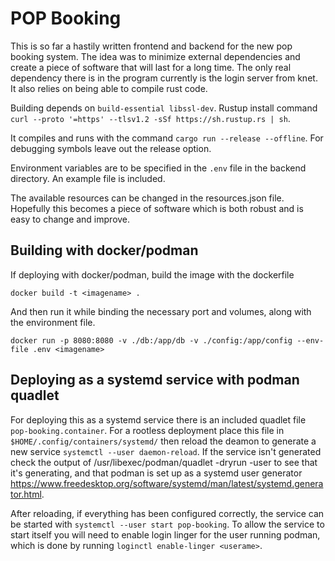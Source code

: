 # POP Booking

This is so far a hastily written frontend and backend for the new pop booking system. The idea was to minimize external dependencies
and create a piece of software that will last for a long time. The only real dependency there is in the program currently is the 
login server from knet. It also relies on being able to compile rust code.

Building depends on `build-essential libssl-dev`.
Rustup install command `curl --proto '=https' --tlsv1.2 -sSf https://sh.rustup.rs | sh`.

It compiles and runs with the command `cargo run --release --offline`. For debugging symbols leave out the release option.

Environment variables are to be specified in the `.env` file in the backend directory. An example file is included.

The available resources can be changed in the resources.json file. Hopefully this becomes a piece of software which is both robust and 
is easy to change and improve.

## Building with docker/podman

If deploying with docker/podman, build the image with the dockerfile

`docker build -t <imagename> .`

And then run it while binding the necessary port and volumes, along with the environment file.

`docker run -p 8080:8080 -v ./db:/app/db -v ./config:/app/config --env-file .env <imagename>`

## Deploying as a systemd service with podman quadlet

For deploying this as a systemd service there is an included quadlet file `pop-booking.container`. For a rootless deployment place this file in `$HOME/.config/containers/systemd/` then reload the deamon to generate a new service `systemctl --user daemon-reload`. If the service isn't generated check the output of /usr/libexec/podman/quadlet -dryrun -user to see that it's generating, and that podman is set up as a systemd user generator https://www.freedesktop.org/software/systemd/man/latest/systemd.generator.html. 

After reloading, if everything has been configured correctly, the service can be started with `systemctl --user start pop-booking`. To allow the service to start itself you will need to enable login linger for the user running podman, which is done by running `loginctl enable-linger <userame>`.
